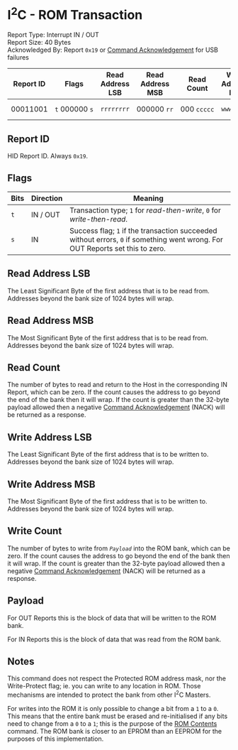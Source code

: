# I<sup>2</sup>C - ROM Transaction
Report Type: Interrupt IN / OUT<br />
Report Size: 40 Bytes<br />
Acknowledged By: Report `0x19` or [Command Acknowledgement](0x01.md) for USB failures

| Report ID | Flags                    | Read Address LSB | Read Address MSB | Read Count       | Write Address LSB | Write Address MSB | Write Count      | Payload  |
|-----------|--------------------------|------------------|------------------|------------------|-------------------|-------------------|------------------|----------|
| 00011001  | `t`&nbsp;000000&nbsp;`s` | `rrrrrrrr`       | 000000&nbsp;`rr` | 000&nbsp;`ccccc` | `wwwwwwww`        | 000000&nbsp;`ww`  | 000&nbsp;`CCCCC` | 32 bytes |

## Report ID
HID Report ID.  Always `0x19`.

## Flags

| Bits | Direction | Meaning                                                                                                                        |
|------|-----------|--------------------------------------------------------------------------------------------------------------------------------|
| `t`  | IN / OUT  | Transaction type; `1` for _read-then-write_, `0` for _write-then-read_.                                                        |
| `s`  | IN        | Success flag; `1` if the transaction succeeded without errors, `0` if something went wrong.  For OUT Reports set this to zero. |

## Read Address LSB
The Least Significant Byte of the first address that is to be read from.  Addresses beyond the bank size of 1024 bytes will wrap.

## Read Address MSB
The Most Significant Byte of the first address that is to be read from.  Addresses beyond the bank size of 1024 bytes will wrap.

## Read Count
The number of bytes to read and return to the Host in the corresponding IN Report, which can be zero.  If the count causes the address to go beyond the end of
the bank then it will wrap.  If the count is greater than the 32-byte payload allowed then a negative [Command Acknowledgement](0x01.md) (NACK) will be
returned as a response.

## Write Address LSB
The Least Significant Byte of the first address that is to be written to.  Addresses beyond the bank size of 1024 bytes will wrap.

## Write Address MSB
The Most Significant Byte of the first address that is to be written to.  Addresses beyond the bank size of 1024 bytes will wrap.

## Write Count
The number of bytes to write from *`Payload`* into the ROM bank, which can be zero.  If the count causes the address to go beyond the end of the bank
then it will wrap.  If the count is greater than the 32-byte payload allowed then a negative [Command Acknowledgement](0x01.md) (NACK) will be returned
as a response.

## Payload
For OUT Reports this is the block of data that will be written to the ROM bank.

For IN Reports this is the block of data that was read from the ROM bank.

## Notes
This command does not respect the Protected ROM address mask, nor the Write-Protect flag; ie. you can write to any location in ROM.  Those mechanisms are
intended to protect the bank from other I<sup>2</sup>C Masters.

For writes into the ROM it is only possible to change a bit from a `1` to a `0`.  This means that the entire bank must be erased and re-initialised if any
bits need to change from a `0` to a `1`; this is the purpose of the [ROM Contents](0x1e.md) command.  The ROM bank is closer to an EPROM than an EEPROM for
the purposes of this implementation.
